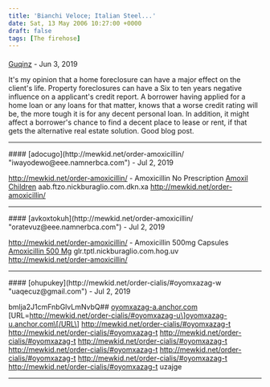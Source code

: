 ```yaml
---
title: 'Bianchi Veloce; Italian Steel...'
date: Sat, 13 May 2006 10:27:00 +0000
draft: false
tags: [The firehose]
---
```



#### 
[Guqinz](http://www.guqinz.com "Deibert@gmail.com") - <time datetime="2019-06-05 10:29:06">Jun 3, 2019</time>

It's my opinion that a home foreclosure can have a major effect on the client's life. Property foreclosures can have a Six to ten years negative influence on a applicant's credit report. A borrower having applied for a home loan or any loans for that matter, knows that a worse credit rating will be, the more tough it is for any decent personal loan. In addition, it might affect a borrower's chance to find a decent place to lease or rent, if that gets the alternative real estate solution. Good blog post.
<hr />
#### 
[adocugo](http://mewkid.net/order-amoxicillin/ "iwayodewo@eee.namnerbca.com") - <time datetime="2019-07-16 21:29:38">Jul 2, 2019</time>

http://mewkid.net/order-amoxicillin/ - Amoxicillin No Prescription [Amoxil Children](http://mewkid.net/order-amoxicillin/) aab.ftzo.nickburaglio.com.dkn.xa http://mewkid.net/order-amoxicillin/
<hr />
#### 
[avkoxtokuh](http://mewkid.net/order-amoxicillin/ "oratevuz@eee.namnerbca.com") - <time datetime="2019-07-16 22:14:32">Jul 2, 2019</time>

http://mewkid.net/order-amoxicillin/ - Amoxicillin 500mg Capsules [Amoxicillin 500 Mg](http://mewkid.net/order-amoxicillin/) glr.tptl.nickburaglio.com.hog.uv http://mewkid.net/order-amoxicillin/
<hr />
#### 
[ohupukey](http://mewkid.net/order-cialis/#oyomxazag-w "uaqecuz@gmail.com") - <time datetime="2019-07-16 23:35:08">Jul 2, 2019</time>

bmlja2J1cmFnbGlvLmNvbQ## [oyomxazag-a.anchor.com](http://mewkid.net/order-cialis/#oyomxazag-a) \[URL=http://mewkid.net/order-cialis/#oyomxazag-u\]oyomxazag-u.anchor.com\[/URL\] http://mewkid.net/order-cialis/#oyomxazag-t http://mewkid.net/order-cialis/#oyomxazag-t http://mewkid.net/order-cialis/#oyomxazag-t http://mewkid.net/order-cialis/#oyomxazag-t http://mewkid.net/order-cialis/#oyomxazag-t http://mewkid.net/order-cialis/#oyomxazag-t http://mewkid.net/order-cialis/#oyomxazag-t http://mewkid.net/order-cialis/#oyomxazag-t uzajge
<hr />

